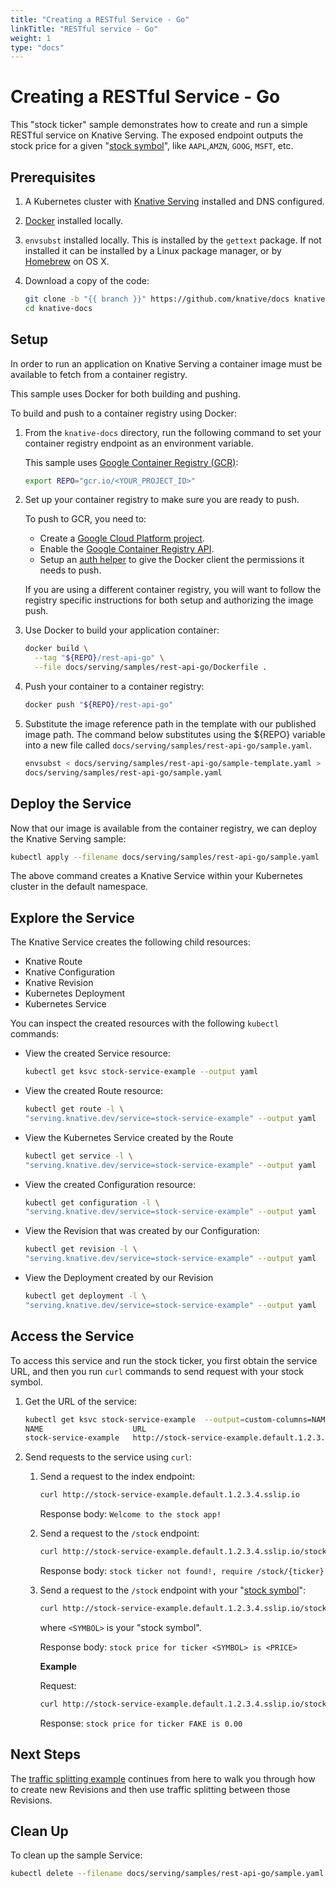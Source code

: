 ```yaml
---
title: "Creating a RESTful Service - Go"
linkTitle: "RESTful service - Go"
weight: 1
type: "docs"
---
```


# Creating a RESTful Service - Go

This "stock ticker" sample demonstrates how to create and run a simple RESTful
service on Knative Serving. The exposed endpoint outputs the stock price for a
given "[stock symbol](https://www.marketwatch.com/tools/quotes/lookup.asp)",
like `AAPL`,`AMZN`, `GOOG`, `MSFT`, etc.

## Prerequisites

1. A Kubernetes cluster with [Knative Serving](../../../install/) installed
   and DNS configured.
1. [Docker](https://docs.docker.com/get-started/#prepare-your-docker-environment)
   installed locally.
1. `envsubst` installed locally. This is installed by the `gettext` package. If
   not installed it can be installed by a Linux package manager, or by
   [Homebrew](https://brew.sh/) on OS X.
1. Download a copy of the code:

   ```bash
   git clone -b "{{ branch }}" https://github.com/knative/docs knative-docs
   cd knative-docs
   ```

## Setup

In order to run an application on Knative Serving a container image must be
available to fetch from a container registry.

This sample uses Docker for both building and pushing.

To build and push to a container registry using Docker:

1. From the `knative-docs` directory, run the following command to set your 
   container registry endpoint as an environment variable.
   
   This sample uses
   [Google Container Registry (GCR)](https://cloud.google.com/container-registry/):
   
    ```bash
    export REPO="gcr.io/<YOUR_PROJECT_ID>"
    ```

1. Set up your container registry to make sure you are ready to push.

   To push to GCR, you need to:

   - Create a
     [Google Cloud Platform project](https://cloud.google.com/resource-manager/docs/creating-managing-projects#creating_a_project).
   - Enable the
     [Google Container Registry API](https://console.cloud.google.com/apis/library/containerregistry.googleapis.com).
   - Setup an
     [auth helper](https://cloud.google.com/container-registry/docs/advanced-authentication#gcloud_as_a_docker_credential_helper)
     to give the Docker client the permissions it needs to push.

   If you are using a different container registry, you will want to follow the
   registry specific instructions for both setup and authorizing the image push.

1. Use Docker to build your application container:

   ```bash
   docker build \
     --tag "${REPO}/rest-api-go" \
     --file docs/serving/samples/rest-api-go/Dockerfile .
   ```

1. Push your container to a container registry:

   ```bash
   docker push "${REPO}/rest-api-go"
   ```

1. Substitute the image reference path in the template with our published image
   path. The command below substitutes using the \${REPO} variable into a new
   file called `docs/serving/samples/rest-api-go/sample.yaml`.

   ```bash
   envsubst < docs/serving/samples/rest-api-go/sample-template.yaml > \
   docs/serving/samples/rest-api-go/sample.yaml
   ```

## Deploy the Service

Now that our image is available from the container registry, we can deploy the
Knative Serving sample:

```bash
kubectl apply --filename docs/serving/samples/rest-api-go/sample.yaml
```

The above command creates a Knative Service within your Kubernetes cluster in
the default namespace.

## Explore the Service

The Knative Service creates the following child resources:

- Knative Route
- Knative Configuration
- Knative Revision
- Kubernetes Deployment
- Kubernetes Service

You can inspect the created resources with the following `kubectl` commands:

- View the created Service resource:

  ```bash
  kubectl get ksvc stock-service-example --output yaml
  ```

- View the created Route resource:

  ```bash
  kubectl get route -l \
  "serving.knative.dev/service=stock-service-example" --output yaml
  ```

- View the Kubernetes Service created by the Route

  ```bash
  kubectl get service -l \
  "serving.knative.dev/service=stock-service-example" --output yaml
  ```

- View the created Configuration resource:

  ```bash
  kubectl get configuration -l \
  "serving.knative.dev/service=stock-service-example" --output yaml
  ```

- View the Revision that was created by our Configuration:

  ```bash
  kubectl get revision -l \
  "serving.knative.dev/service=stock-service-example" --output yaml
  ```

- View the Deployment created by our Revision

  ```bash
  kubectl get deployment -l \
  "serving.knative.dev/service=stock-service-example" --output yaml
  ```

## Access the Service

To access this service and run the stock ticker, you first obtain the service URL,
and then you run `curl` commands to send request with your stock symbol.

1. Get the URL of the service:

   ```bash
   kubectl get ksvc stock-service-example  --output=custom-columns=NAME:.metadata.name,URL:.status.url
   NAME                    URL
   stock-service-example   http://stock-service-example.default.1.2.3.4.sslip.io
   ```

2. Send requests to the service using `curl`:

   1. Send a request to the index endpoint:

      ```bash
      curl http://stock-service-example.default.1.2.3.4.sslip.io
      ```

      Response body: `Welcome to the stock app!`

   2. Send a request to the `/stock` endpoint:

      ```bash
      curl http://stock-service-example.default.1.2.3.4.sslip.io/stock
      ```

      Response body: `stock ticker not found!, require /stock/{ticker}`

   3. Send a request to the `/stock` endpoint with your
      "[stock symbol](https://www.marketwatch.com/tools/quotes/lookup.asp)":

      ```bash
      curl http://stock-service-example.default.1.2.3.4.sslip.io/stock/<SYMBOL>
      ```

      where `<SYMBOL>` is your "stock symbol".

      Response body: `stock price for ticker <SYMBOL> is <PRICE>`

      **Example**

      Request:

      ```bash
      curl http://stock-service-example.default.1.2.3.4.sslip.io/stock/FAKE
      ```

      Response: `stock price for ticker FAKE is 0.00`

## Next Steps

The [traffic splitting example](../traffic-splitting/) continues from
here to walk you through how to create new Revisions and then use traffic
splitting between those Revisions.

## Clean Up

To clean up the sample Service:

```bash
kubectl delete --filename docs/serving/samples/rest-api-go/sample.yaml
```
